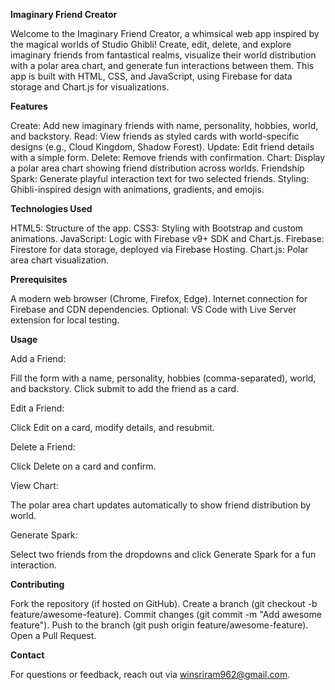  **Imaginary Friend Creator**

Welcome to the Imaginary Friend Creator, a whimsical web app inspired by the magical worlds of Studio Ghibli! Create, edit, delete, and explore imaginary friends from fantastical realms, visualize their world distribution with a polar area chart, and generate fun interactions between them. This app is built with HTML, CSS, and JavaScript, using Firebase for data storage and Chart.js for visualizations.

**Features**

Create: Add new imaginary friends with name, personality, hobbies, world, and backstory.
Read: View friends as styled cards with world-specific designs (e.g., Cloud Kingdom, Shadow Forest).
Update: Edit friend details with a simple form.
Delete: Remove friends with confirmation.
Chart: Display a polar area chart showing friend distribution across worlds.
Friendship Spark: Generate playful interaction text for two selected friends.
Styling: Ghibli-inspired design with animations, gradients, and emojis.

**Technologies Used**

HTML5: Structure of the app.
CSS3: Styling with Bootstrap and custom animations.
JavaScript: Logic with Firebase v9+ SDK and Chart.js.
Firebase: Firestore for data storage, deployed via Firebase Hosting.
Chart.js: Polar area chart visualization.

**Prerequisites**

A modern web browser (Chrome, Firefox, Edge).
Internet connection for Firebase and CDN dependencies.
Optional: VS Code with Live Server extension for local testing.


**Usage**

Add a Friend:

Fill the form with a name, personality, hobbies (comma-separated), world, and backstory.
Click submit to add the friend as a card.


Edit a Friend:

Click Edit on a card, modify details, and resubmit.


Delete a Friend:

Click Delete on a card and confirm.


View Chart:

The polar area chart updates automatically to show friend distribution by world.


Generate Spark:

Select two friends from the dropdowns and click Generate Spark for a fun interaction.


**Contributing**

Fork the repository (if hosted on GitHub).
Create a branch (git checkout -b feature/awesome-feature).
Commit changes (git commit -m "Add awesome feature").
Push to the branch (git push origin feature/awesome-feature).
Open a Pull Request.


**Contact**

For questions or feedback, reach out via winsriram962@gmail.com.
